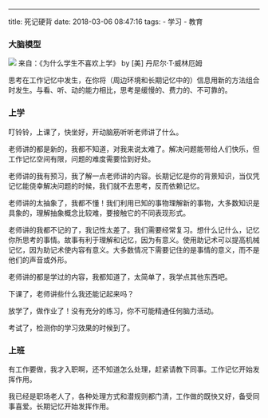 ---
title: 死记硬背
date: 2018-03-06 08:47:16
tags:
	- 学习
	- 教育
### 大脑模型

![](/images/大脑模型.jpg)
来自：《为什么学生不喜欢上学》 by [美] 丹尼尔·T·威林厄姆

思考在工作记忆中发生，在你将（周边环境和长期记忆中的）信息用新的方法组合时发生。与看、听、动的能力相比，思考是缓慢的、费力的、不可靠的。

<!-- more -->

### 上学

叮铃铃，上课了，快坐好，开动脑筋听听老师讲了什么。

老师讲的都是新的，我都不知道，对我来说太难了。解决问题能带给人们快乐，但工作记忆空间有限，问题的难度需要恰到好处。

老师讲的我有预习，我了解一点老师讲的内容。长期记忆是你的背景知识，当仅凭记忆能侥幸解决问题的时候，我们就不去思考，反而依赖记忆。

老师讲的太抽象了，我都不懂！我们利用已知的事物理解新的事物，大多数知识是具象的，理解抽象概念比较难，要接触它的不同表现形式。

老师讲的我都不记的了，我记性太差了。我们需要经常复习。想什么记什么，记忆你所思考的事情。故事有利于理解和记忆，因为有意义。使用助记术可以提高机械记忆，因为助记术使内容有意义。大多数情况下需要记住的是事情的意义，而不是他们的声音或外形。

老师讲的都是学过的内容，我都知道了，太简单了，我学点其他东西吧。

下课了，老师讲些什么我还能记起来吗？

放学了，做作业了！没有充分的练习，你不可能精通任何脑力活动。

考试了，检测你的学习效果的时候到了。

### 上班

有工作要做，我才入职啊，还不知道怎么处理，赶紧请教下同事。工作记忆开始发挥作用。

我已经是职场老人了，各种处理方式和潜规则都门清，工作做的既快又好，备受同事喜爱。长期记忆开始发挥作用。

